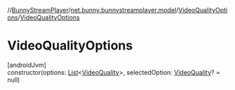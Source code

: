 //[BunnyStreamPlayer](../../../index.md)/[net.bunny.bunnystreamplayer.model](../index.md)/[VideoQualityOptions](index.md)/[VideoQualityOptions](-video-quality-options.md)

# VideoQualityOptions

[androidJvm]\
constructor(options: [List](https://kotlinlang.org/api/core/kotlin-stdlib/kotlin.collections/-list/index.html)&lt;[VideoQuality](../-video-quality/index.md)&gt;, selectedOption: [VideoQuality](../-video-quality/index.md)? = null)